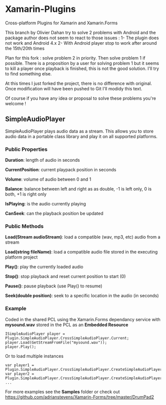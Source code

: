 # Xamarin-Plugins
Cross-platform Plugins for Xamarin and Xamarin.Forms

This branch by Olivier Dahan try to solve 2 problems with Android and the package author does not seem to react to those issues :
1- The plugin does not work and Android 4.x
2- With Android player stop to work after around the 15th/20th times

Plan for this fork : solve problem 2 in priority. Then solve problem 1 if possible.
There is a proposition by a user for solving problem 1 but it seems to kill a player once playback is finished, this is not the good solution. I'll try to find something else.

At this times I just forked the project, there is no difference with original. Once modification will have been pushed to Git I'll modidy this text.

Of course if you have any idea or proposal to solve these problems you're welcome !

## SimpleAudioPlayer
SimpleAudioPlayer plays audio data as a stream. This allows you to store audio data in a portable class library and play it on all supported platforms.

### Public Properties

**Duration**: length of audio in seconds

**CurrentPosition**: current playpack position in seconds

**Volume**: volume of audio between 0 and 1

**Balance**: balance between left and right as as double, -1 is left only, 0 is both, +1 is right only

**IsPlaying**: is the audio currently playing

**CanSeek**: can the playback position be updated

### Public Methods

**Load(Stream audioStream)**: load a compatible (wav, mp3, etc) audio from a stream

**Load(string fileName)**: load a compatible audio file stored in the executing platform project

**Play()**: play the currently loaded audio 

**Stop()**: stop playback and reset current position to start (0)

**Pause()**: pause playback (use Play() to resume)

**Seek(double position)**: seek to a specific location in the audio (in seconds)


### Example
Coded in the shared PCL using the Xamarin.Forms dependancy service
with **mysound.wav** stored in the PCL as an **Embedded Resource**
```
ISimpleAudioPlayer player = Plugin.SimpleAudioPlayer.CrossSimpleAudioPlayer.Current;
player.Load(GetStreamFromFile("mysound.wav"));
player.Play();
```

Or to load multiple instances
```
var player1 = Plugin.SimpleAudioPlayer.CrossSimpleAudioPlayer.CreateSimpleAudioPlayer();
var player2 = Plugin.SimpleAudioPlayer.CrossSimpleAudioPlayer.CreateSimpleAudioPlayer();
...
```

For more examples see the **Samples** folder or check out
https://github.com/adrianstevens/Xamarin-Forms/tree/master/DrumPad2
